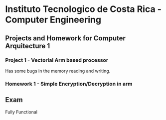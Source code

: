 # Instituto Tecnologico de Costa Rica - Computer Engineering 
## Projects and Homework for Computer Arquitecture 1

### Project 1 - Vectorial Arm based processor
 Has some bugs in the memory reading and writing. 
 
### Homework 1  - Simple Encryption/Decryption in arm


## Exam
Fully Functional
